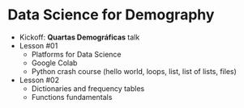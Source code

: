 # Data Science for Demography

- Kickoff: **Quartas Demográficas** talk
- Lesson #01
	- Platforms for Data Science
	- Google Colab
	- Python crash course (hello world, loops, list, list of lists, files)
- Lesson #02
	- Dictionaries and frequency tables
	- Functions fundamentals
